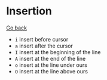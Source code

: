 # Insertion

[Go back](..#-and-now-mastering-it)

* `i` insert before cursor
* `a` insert after the cursor
* `I` insert at the beginning of the line
* `A` insert at the end of the line
* `o` insert at the line under ours
* `O` insert at the line above ours